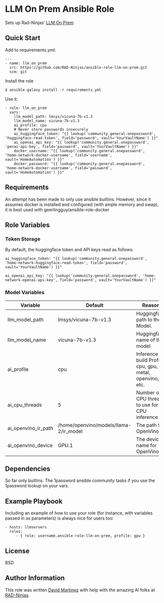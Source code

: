 LLM On Prem Ansible Role
=========

Sets up Rad-Ninjas' [LLM On Prem](https://github.com/RAD-Ninjas/llm-on-prem)

Quick Start
-----------

Add to requirements.yml:

    ---
    - name: llm_on_prem
      src: https://github.com/RAD-Ninjas/ansible-role-llm-on-prem.git
      scm: git

Install the role

    $ ansible-galaxy install -r requirements.yml

Use it:

    - role: llm_on_prem
      vars:
        llm_model_path: lmsys/vicuna-7b-v1.3
        llm_model_name: vicuna-7b-v1.3
        ai_profile: cpu
        # Never store passwords insecurely
        ai_huggingface_token: "{{ lookup('community.general.onepassword', 'huggingface-read-token', field='password', vault='YourVaultName') }}"
        ai_openai_api_key: "{{ lookup('community.general.onepassword', 'penai-api-key', field='password', vault='YourVaultName') }}"
        docker_username: "{{ lookup('community.general.onepassword', 'home-network-docker-username', field='username', vault='HomeAutomation') }}"
        docker_password: "{{ lookup('community.general.onepassword', 'home-network-docker-username', field='password', vault='HomeAutomation') }}"

Requirements
------------

An attempt has been made to only use ansible builtins. However, since it assumes docker is installed and configured (with ample memory and swap), it is best used with geerlingguy/ansible-role-docker

Role Variables
--------------

### Token Storage

By default, the huggingface token and API keys read as follows:

    ai_huggingface_token: "{{ lookup('community.general.onepassword', 'home-network-huggingface-read-token', field='password', vault='YourVaultName') }}"

    ai_openai_api_key: "{{ lookup('community.general.onepassword', 'home-network-openai-api-key', field='password', vault='YourVaultName') }}"

### Model Variables

| Variable | Default | Reason |
|---|---|---|
| llm_model_path | lmsys/vicuna-7b-v1.3 | Huggingface path to the Model.
| llm_model_name | vicuna-7b-v1.3 | Huggingface name of the model
| ai_profile | cpu | Inference build Profile. cpu, gpu, metal, openvino, etc.
|  ai_cpu_threads | 5 |  Number of CPU threads to use for CPU inference
| ai_openvino_ir_path | /home/openvino/models/llama-2/ir_model | The path for OpenVino IR
| ai_openvino_device | GPU.1 | The device name for OpenVino

Dependencies
------------

So far only builtins. The 1password ansible community tasks if you use the 1password lookup on your vars.

Example Playbook
----------------

Including an example of how to use your role (for instance, with variables passed in as parameters) is always nice for users too:

    - hosts: llmservers
      roles:
         - { role: username.ansible-role-llm-on-prem, profile: gpu }

License
-------

BSD

Author Information
------------------

This role was written [David Martinez](https://github.com/hackerdude) with help with the amazing AI folks at [RAD-Ninjas](https://github.com/RAD-Ninjas).
